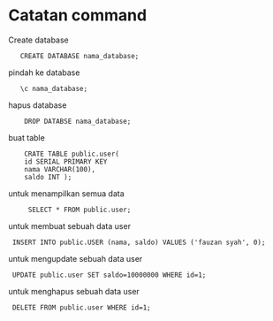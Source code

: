 # Catatan command

Create database
``` psql
   CREATE DATABASE nama_database;
```

pindah ke database
``` psql
   \c nama_database;
```

hapus database
``` psql
    DROP DATABSE nama_database;
 ```
buat table
``` psql
    CRATE TABLE public.user(
    id SERIAL PRIMARY KEY 
    nama VARCHAR(100),
    saldo INT );
```

untuk menampilkan semua data
```psql
     SELECT * FROM public.user;
```

untuk membuat sebuah data user
```psql
 INSERT INTO public.USER (nama, saldo) VALUES ('fauzan syah', 0);
```

untuk mengupdate sebuah data user
```psql
 UPDATE public.user SET saldo=10000000 WHERE id=1;
```

untuk menghapus sebuah data user
```psql
 DELETE FROM public.user WHERE id=1;
```